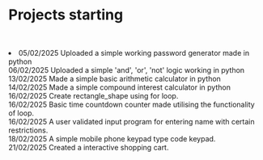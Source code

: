 <h1>Projects starting </h1>
<br><ol></ol><li>
05/02/2025 Uploaded a simple working password generator made in python <br></li>
06/02/2025 Uploaded a simple 'and', 'or', 'not' logic working in python<br>
13/02/2025 Made a simple basic arithmetic calculator in python<br>
14/02/2025 Made a simple compound interest calculator in python<br>
16/02/2025 Create rectangle_shape using for loop. <br>
16/02/2025 Basic time countdown counter made utilising the functionality of loop. <br>
16/02/2025 A user validated input program for entering name with certain restrictions. <br>
18/02/2025 A simple mobile phone keypad type code keypad. <br>
21/02/2025 Created a interactive shopping cart. <br>
</li>
